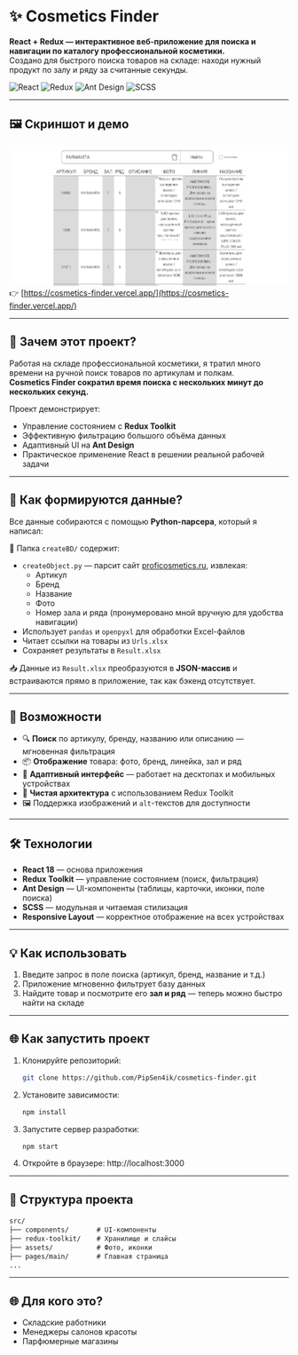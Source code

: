 # ✨ Cosmetics Finder

**React + Redux — интерактивное веб-приложение для поиска и навигации по каталогу профессиональной косметики.**  
Создано для быстрого поиска товаров на складе: находи нужный продукт по залу и ряду за считанные секунды.

![React](https://img.shields.io/badge/React-18-%2361DAFB)
![Redux](https://img.shields.io/badge/Redux_Toolkit-%23764ABC)
![Ant Design](https://img.shields.io/badge/Ant_Design-%230170FE)
![SCSS](https://img.shields.io/badge/SCSS-%23CC6699)

---

## 🖼️ Скриншот и демо

![Скриншот приложения](preview.png)
👉 [https://cosmetics-finder.vercel.app/](https://cosmetics-finder.vercel.app/)

---

## 🎯 Зачем этот проект?

Работая на складе профессиональной косметики, я тратил много времени на ручной поиск товаров по артикулам и полкам.  
**Cosmetics Finder сократил время поиска с нескольких минут до нескольких секунд.**

Проект демонстрирует:

- Управление состоянием с **Redux Toolkit**
- Эффективную фильтрацию большого объёма данных
- Адаптивный UI на **Ant Design**
- Практическое применение React в решении реальной рабочей задачи

---

## 🧩 Как формируются данные?

Все данные собираются с помощью **Python-парсера**, который я написал:

📁 Папка `createBD/` содержит:

- `createObject.py` — парсит сайт [proficosmetics.ru](https://proficosmetics.ru), извлекая:
    - Артикул
    - Бренд
    - Название
    - Фото
    - Номер зала и ряда (пронумеровано мной вручную для удобства навигации)
- Использует `pandas` и `openpyxl` для обработки Excel-файлов
- Читает ссылки на товары из `Urls.xlsx`
- Сохраняет результаты в `Result.xlsx`

📥 Данные из `Result.xlsx` преобразуются в **JSON-массив** и встраиваются прямо в приложение, так как бэкенд отсутствует.

---

## 🚀 Возможности

- 🔍 **Поиск** по артикулу, бренду, названию или описанию — мгновенная фильтрация
- 📦 **Отображение** товара: фото, бренд, линейка, зал и ряд
- 📱 **Адаптивный интерфейс** — работает на десктопах и мобильных устройствах
- 🧩 **Чистая архитектура** с использованием Redux Toolkit
- 🖼️ Поддержка изображений и `alt`-текстов для доступности

---

## 🛠️ Технологии

- **React 18** — основа приложения
- **Redux Toolkit** — управление состоянием (поиск, фильтрация)
- **Ant Design** — UI-компоненты (таблицы, карточки, иконки, поле поиска)
- **SCSS** — модульная и читаемая стилизация
- **Responsive Layout** — корректное отображение на всех устройствах

---

## 💡 Как использовать

1. Введите запрос в поле поиска (артикул, бренд, название и т.д.)
2. Приложение мгновенно фильтрует базу данных
3. Найдите товар и посмотрите его **зал и ряд** — теперь можно быстро найти на складе

---

## 🌐 Как запустить проект

1. Клонируйте репозиторий:
   ```bash
   git clone https://github.com/PipSen4ik/cosmetics-finder.git
   ```
2. Установите зависимости:
   ```bash
   npm install
   ```
3. Запустите сервер разработки:
   ```bash
   npm start
   ```
4. Откройте в браузере: http://localhost:3000

---

## 📂 Структура проекта

```text
src/
├── components/       # UI-компоненты
├── redux-toolkit/    # Хранилище и слайсы
├── assets/           # Фото, иконки
├── pages/main/       # Главная страница
...
```

---

## 🌐 Для кого это?

- Складские работники
- Менеджеры салонов красоты
- Парфюмерные магазины